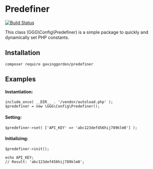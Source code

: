 # Predefiner

[![Build Status](https://travis-ci.org/gavinggordon/predefiner.svg?branch=master)](https://travis-ci.org/gavinggordon/predefiner)

This class (GGG\Config\Predefiner) is a simple package to quickly and dynamically set PHP constants.

## Installation

	composer require gavinggordon/predefiner

## Examples

#### Instantiation:

	include_once( __DIR__ . '/vendor/autoload.php' );
	$predefiner = new \GGG\Config\Predefiner();

#### Setting:

	$predefiner->set( ['API_KEY' => 'abc123def456hij789klm0'] );
	
#### Initializing:

	$predefiner->init();
	
	echo API_KEY;
	// Result: 'abc123def456hij789klm0';
	
